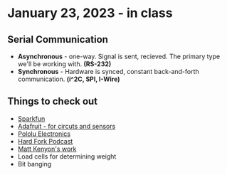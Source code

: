 # January 23, 2023 - in class

## Serial Communication

* **Asynchronous** - one-way. Signal is sent, recieved. The primary type we'll be working with. **(RS-232)**
* **Synchronous** - Hardware is synced, constant back-and-forth communication. **(i^2C, SPI, I-Wire)**

## Things to check out

* [Sparkfun](https://www.sparkfun.com/)
* [Adafruit - for circuts and sensors](https://www.adafruit.com/)
* [Pololu Electronics](https://www.pololu.com/)
* [Hard Fork Podcast](https://open.spotify.com/show/44fllCS2FTFr2x2kjP9xeT)
* [Matt Kenyon's work](https://www.swamp.nu/)
* Load cells for determining weight
* Bit banging
